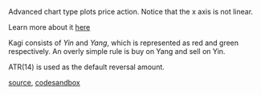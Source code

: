 Advanced chart type plots price action. Notice that the x axis is not linear.

Learn more about it [here](http://stockcharts.com/school/doku.php?id=chart_school:chart_analysis:kagi)

Kagi consists of *Yin* and *Yang*, which is represented as red and green respectively. An overly simple rule is buy on Yang and sell on Yin.

ATR(14) is used as the default reversal amount.

[source](https://github.com/backenddevplus/react-stockcharts/blob/master/docs/lib/charts/Kagi.js), [codesandbox](https://codesandbox.io/s/github/backenddevplus/react-stockcharts-examples2/tree/master/examples/Kagi)
